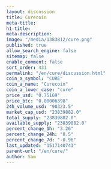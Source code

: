 ```yaml
---
layout: discussion
title: Curecoin
meta-title: 
h1-title: 
meta-description: 
image: "/media/1383812/cure.png"
published: true
allow_search_engine: false
sitemap: false
enable_comment: false
sort_order: 431
permalink: "/en/cure/discussion.html"
coin_a_symbol: "CURE"
coin_a_name: "Curecoin"
coin_a_lower_case: "cure"
price_usd: "0.75169"
price_btc: "0.00006398"
24h_volume_usd: "98323.5"
market_cap_usd: "23839882.0"
total_supply: "23839882.0"
available_supply: "23839882.0"
percent_change_1h: "3.26"
percent_change_24h: "8.5"
percent_change_7d: "-0.96"
last_updated: "1517140743"
parent-url: "/en/cure/"
author: Sam
---
```


